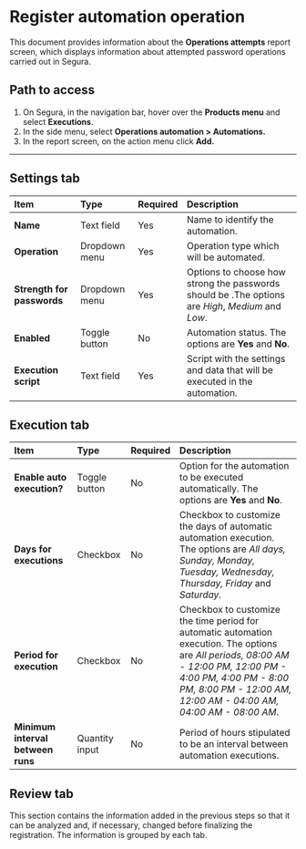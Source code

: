 # Register automation operation

This document provides information about the **Operations attempts** report screen, which displays information about attempted password operations carried out in Segura.

## Path to access

1. On Segura, in the navigation bar, hover over the **Products menu** and select **Executions**.  
2. In the side menu, select **Operations automation > Automations.**  
3. In the report screen, on the action menu click **Add.**

---
## Settings tab

| **Item** | **Type** | **Required** | **Description** |
| :---- | :---- | :---- | :---- |
| **Name** | Text field | Yes | Name to identify the automation. |
| **Operation** | Dropdown menu | Yes | Operation type which will be automated. |
| **Strength for passwords** | Dropdown menu | Yes | Options to choose how strong the passwords should be .The options are *High*, *Medium* and *Low*. |
| **Enabled** | Toggle button | No | Automation status. The options are **Yes** and **No**. |
| **Execution script** | Text field | Yes | Script with the settings and data that will be executed in the automation. |

## Execution tab

| **Item** | **Type** | **Required** | **Description** |
| :---- | :---- | :---- | :---- |
| **Enable auto execution?** | Toggle button | No | Option for the automation to be executed automatically. The options are **Yes** and **No**. |
| **Days for executions** | Checkbox | No | Checkbox to customize the days of automatic automation execution. The options are *All days, Sunday, Monday, Tuesday, Wednesday, Thursday, Friday* and *Saturday*. |
| **Period for execution** | Checkbox | No | Checkbox to customize the time period for automatic automation execution. The options are *All periods, 08:00 AM - 12:00 PM, 12:00 PM - 4:00 PM, 4:00 PM - 8:00 PM, 8:00 PM - 12:00 AM, 12:00 AM - 04:00 AM, 04:00 AM - 08:00 AM*. |
| **Minimum interval between runs** | Quantity input | No | Period of hours stipulated to be an interval between automation executions. |

## Review tab

This section contains the information added in the previous steps so that it can be analyzed and, if necessary, changed before finalizing the registration. The information is grouped by each tab.